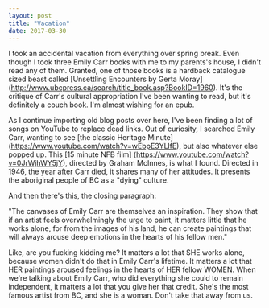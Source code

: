 ```yaml
---
layout: post
title: "Vacation"
date: 2017-03-30
---
```


I took an accidental vacation from everything over spring break. Even though I took three Emily Carr books with me to my parents's house, I didn't read any of them. Granted, one of those books is a hardback catalogue sized beast called [Unsettling Encounters by Gerta Moray] (http://www.ubcpress.ca/search/title_book.asp?BookID=1960). It's the critique of Carr's cultural appropriation I've been wanting to read, but it's definitely a couch book. I'm almost wishing for an epub.

As I continue importing old blog posts over here, I've been finding a lot of songs on YouTube to replace dead links. Out of curiosity, I searched Emily Carr, wanting to see [the classic Heritage Minute] (https://www.youtube.com/watch?v=wEbpE3YLlfE), but also whatever else popped up. This [15 minute NFB film] (https://www.youtube.com/watch?v=0JrWjhWY5jY), directed by Graham McInnes, is what I found. Directed in 1946, the year after Carr died, it shares many of her attitudes. It presents the aboriginal people of BC as a "dying" culture.

And then there's this, the closing paragraph:

"The canvases of Emily Carr are themselves an inspiration. They show that if an artist feels overwhelmingly the urge to paint, it matters little that he works alone, for from the images of his land, he can create paintings that will always arouse deep emotions in the hearts of his fellow men."

Like, are you fucking kidding me? It matters a lot that SHE works alone, because women didn't do that in Emily Carr's lifetime. It matters a lot that HER paintings aroused feelings in the hearts of HER fellow WOMEN. When we're talking about Emily Carr, who did everything she could to remain independent, it matters a lot that you give her that credit. She's the most famous artist from BC, and she is a woman. Don't take that away from us.
